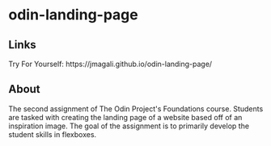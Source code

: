 # odin-landing-page

<section>
  <h2>Links</h2>
  <p>Try For Yourself: https://jmagali.github.io/odin-landing-page/</p>
</section>
<section>
  <h2>About</h2>
  <p>The second assignment of The Odin Project's Foundations course. Students are tasked with creating the landing page of a website based off of an inspiration image. The goal of the assignment is to primarily develop the student skills in flexboxes.</p>
</section>
